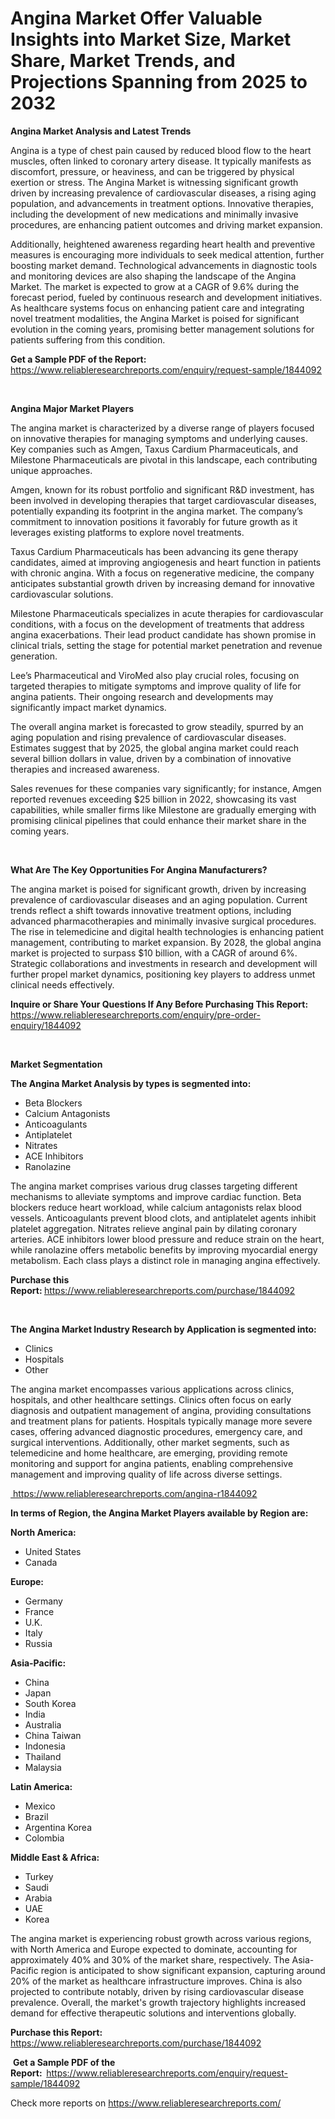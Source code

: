 <p><h1>Angina Market Offer Valuable Insights into Market Size, Market Share, Market Trends, and Projections Spanning from 2025 to 2032</h1></p><p><strong>Angina Market Analysis and Latest Trends</strong></p>
<p><p>Angina is a type of chest pain caused by reduced blood flow to the heart muscles, often linked to coronary artery disease. It typically manifests as discomfort, pressure, or heaviness, and can be triggered by physical exertion or stress. The Angina Market is witnessing significant growth driven by increasing prevalence of cardiovascular diseases, a rising aging population, and advancements in treatment options. Innovative therapies, including the development of new medications and minimally invasive procedures, are enhancing patient outcomes and driving market expansion.</p><p>Additionally, heightened awareness regarding heart health and preventive measures is encouraging more individuals to seek medical attention, further boosting market demand. Technological advancements in diagnostic tools and monitoring devices are also shaping the landscape of the Angina Market. The market is expected to grow at a CAGR of 9.6% during the forecast period, fueled by continuous research and development initiatives. As healthcare systems focus on enhancing patient care and integrating novel treatment modalities, the Angina Market is poised for significant evolution in the coming years, promising better management solutions for patients suffering from this condition.</p></p>
<p><strong>Get a Sample PDF of the Report:&nbsp;</strong> <a href="https://www.reliableresearchreports.com/enquiry/request-sample/1844092?utm_campaign=2482&utm_medium=2&utm_source=Github&utm_content=ia&utm_term=03032025&utm_id=angina">https://www.reliableresearchreports.com/enquiry/request-sample/1844092</a></p>
<p>&nbsp;</p>
<p><strong>Angina Major Market Players</strong></p>
<p><p>The angina market is characterized by a diverse range of players focused on innovative therapies for managing symptoms and underlying causes. Key companies such as Amgen, Taxus Cardium Pharmaceuticals, and Milestone Pharmaceuticals are pivotal in this landscape, each contributing unique approaches.</p><p>Amgen, known for its robust portfolio and significant R&D investment, has been involved in developing therapies that target cardiovascular diseases, potentially expanding its footprint in the angina market. The company’s commitment to innovation positions it favorably for future growth as it leverages existing platforms to explore novel treatments.</p><p>Taxus Cardium Pharmaceuticals has been advancing its gene therapy candidates, aimed at improving angiogenesis and heart function in patients with chronic angina. With a focus on regenerative medicine, the company anticipates substantial growth driven by increasing demand for innovative cardiovascular solutions.</p><p>Milestone Pharmaceuticals specializes in acute therapies for cardiovascular conditions, with a focus on the development of treatments that address angina exacerbations. Their lead product candidate has shown promise in clinical trials, setting the stage for potential market penetration and revenue generation.</p><p>Lee’s Pharmaceutical and ViroMed also play crucial roles, focusing on targeted therapies to mitigate symptoms and improve quality of life for angina patients. Their ongoing research and developments may significantly impact market dynamics.</p><p>The overall angina market is forecasted to grow steadily, spurred by an aging population and rising prevalence of cardiovascular diseases. Estimates suggest that by 2025, the global angina market could reach several billion dollars in value, driven by a combination of innovative therapies and increased awareness.</p><p>Sales revenues for these companies vary significantly; for instance, Amgen reported revenues exceeding $25 billion in 2022, showcasing its vast capabilities, while smaller firms like Milestone are gradually emerging with promising clinical pipelines that could enhance their market share in the coming years.</p></p>
<p>&nbsp;</p>
<p><strong>What Are The Key Opportunities For Angina Manufacturers?</strong></p>
<p><p>The angina market is poised for significant growth, driven by increasing prevalence of cardiovascular diseases and an aging population. Current trends reflect a shift towards innovative treatment options, including advanced pharmacotherapies and minimally invasive surgical procedures. The rise in telemedicine and digital health technologies is enhancing patient management, contributing to market expansion. By 2028, the global angina market is projected to surpass $10 billion, with a CAGR of around 6%. Strategic collaborations and investments in research and development will further propel market dynamics, positioning key players to address unmet clinical needs effectively.</p></p>
<p><strong>Inquire or Share Your Questions If Any Before Purchasing This Report:</strong> <a href="https://www.reliableresearchreports.com/enquiry/pre-order-enquiry/1844092?utm_campaign=2482&utm_medium=2&utm_source=Github&utm_content=ia&utm_term=03032025&utm_id=angina">https://www.reliableresearchreports.com/enquiry/pre-order-enquiry/1844092</a></p>
<p>&nbsp;</p>
<p><strong>Market Segmentation</strong></p>
<p><strong>The Angina Market Analysis by types is segmented into:</strong></p>
<p><ul><li>Beta Blockers</li><li>Calcium Antagonists</li><li>Anticoagulants</li><li>Antiplatelet</li><li>Nitrates</li><li>ACE Inhibitors</li><li>Ranolazine</li></ul></p>
<p><p>The angina market comprises various drug classes targeting different mechanisms to alleviate symptoms and improve cardiac function. Beta blockers reduce heart workload, while calcium antagonists relax blood vessels. Anticoagulants prevent blood clots, and antiplatelet agents inhibit platelet aggregation. Nitrates relieve anginal pain by dilating coronary arteries. ACE inhibitors lower blood pressure and reduce strain on the heart, while ranolazine offers metabolic benefits by improving myocardial energy metabolism. Each class plays a distinct role in managing angina effectively.</p></p>
<p><strong>Purchase this Report:&nbsp;</strong><a href="https://www.reliableresearchreports.com/purchase/1844092?utm_campaign=2482&utm_medium=2&utm_source=Github&utm_content=ia&utm_term=03032025&utm_id=angina">https://www.reliableresearchreports.com/purchase/1844092</a></p>
<p>&nbsp;</p>
<p><strong>The Angina Market Industry Research by Application is segmented into:</strong></p>
<p><ul><li>Clinics</li><li>Hospitals</li><li>Other</li></ul></p>
<p><p>The angina market encompasses various applications across clinics, hospitals, and other healthcare settings. Clinics often focus on early diagnosis and outpatient management of angina, providing consultations and treatment plans for patients. Hospitals typically manage more severe cases, offering advanced diagnostic procedures, emergency care, and surgical interventions. Additionally, other market segments, such as telemedicine and home healthcare, are emerging, providing remote monitoring and support for angina patients, enabling comprehensive management and improving quality of life across diverse settings.</p></p>
<p><a href="https://www.reliableresearchreports.com/angina-r1844092?utm_campaign=2482&utm_medium=2&utm_source=Github&utm_content=ia&utm_term=03032025&utm_id=angina">&nbsp;https://www.reliableresearchreports.com/angina-r1844092</a></p>
<p><strong>In terms of Region, the Angina Market Players available by Region are:</strong></p>
<p>
    <p> <strong> North America: </strong>
        <ul>
            <li>United States</li>
            <li>Canada</li>
        </ul>
        </p> 
    <p> <strong> Europe: </strong>
        <ul>
            <li>Germany</li>
            <li>France</li>
            <li>U.K.</li>
            <li>Italy</li>
            <li>Russia</li>
        </ul>
        </p> 
    <p> <strong> Asia-Pacific: </strong>
        <ul>
            <li>China</li>
            <li>Japan</li>
            <li>South Korea</li>
            <li>India</li>
            <li>Australia</li>
            <li>China Taiwan</li>
            <li>Indonesia</li>
            <li>Thailand</li>
            <li>Malaysia</li>
        </ul>
        </p> 
    <p> <strong> Latin America: </strong>
        <ul>
            <li>Mexico</li>
            <li>Brazil</li>
            <li>Argentina Korea</li>
            <li>Colombia</li>
        </ul>
        </p> 
    <p> <strong> Middle East & Africa: </strong>
        <ul>
            <li>Turkey</li>
            <li>Saudi</li>
            <li>Arabia</li>
            <li>UAE</li>
            <li>Korea</li>
        </ul>
    </p>
    </p>
<p><p>The angina market is experiencing robust growth across various regions, with North America and Europe expected to dominate, accounting for approximately 40% and 30% of the market share, respectively. The Asia-Pacific region is anticipated to show significant expansion, capturing around 20% of the market as healthcare infrastructure improves. China is also projected to contribute notably, driven by rising cardiovascular disease prevalence. Overall, the market's growth trajectory highlights increased demand for effective therapeutic solutions and interventions globally.</p></p>
<p><strong>Purchase this Report: </strong><a href="https://www.reliableresearchreports.com/purchase/1844092?utm_campaign=2482&utm_medium=2&utm_source=Github&utm_content=ia&utm_term=03032025&utm_id=angina">https://www.reliableresearchreports.com/purchase/1844092</a></p>
<p>&nbsp;<strong>Get a Sample PDF of the Report:&nbsp;&nbsp;</strong><a href="https://www.reliableresearchreports.com/enquiry/request-sample/1844092?utm_campaign=2482&utm_medium=2&utm_source=Github&utm_content=ia&utm_term=03032025&utm_id=angina">https://www.reliableresearchreports.com/enquiry/request-sample/1844092</a></p>
<p><strong></strong></p>
<p>Check more reports on <a href="https://www.reliableresearchreports.com/?utm_campaign=2482&utm_medium=2&utm_source=Github&utm_content=ia&utm_term=03032025&utm_id=angina">https://www.reliableresearchreports.com/</a></p>